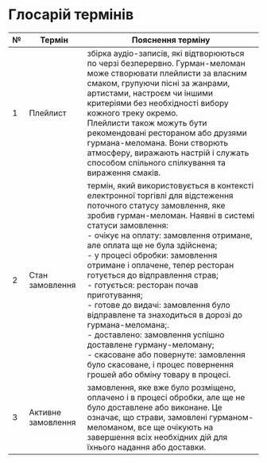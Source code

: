 # Глосарій термінів
| № | Термін | Пояснення терміну |
| --- | --- | --- |
| 1 | Плейлист| збірка аудіо-записів, які відтворюються по черзі безперервно. Гурман-меломан може створювати плейлисти за власним смаком, групуючи пісні за жанрами, артистами, настроєм чи іншими критеріями без необхідності вибору кожного треку окремо. <br> Плейлисти також можуть бути рекомендовані рестораном або друзями гурмана-меломана. Вони створють атмосферу, виражають настрій і служать способом спільного спілкування та вираження смаків. |
| 2 | Стан замовлення | термін, який використовується в контексті електронної торгівлі для відстеження поточного статусу замовлення, яке зробив гурман-меломан. Наявні в системі статуси замовлення: <br> - очікує на оплату: замовлення отримане, але оплата ще не була здійснена; <br> - у процесі обробки: замовлення отримане і оплачене, тепер ресторан готується до відправлення страв; <br> - готується: ресторан почав приготування; <br> - готове до видачі: замовлення було відправлене та знаходиться в дорозі до гурмана-меломана;. <br> - доставлено: замовлення успішно доставлене гурману-меломану; <br> - скасоване або повернуте: замовлення було скасоване, і процес повернення грошей або обміну товару в процесі. |
| 3 | Активне замовлення | замовлення, яке вже було розміщено, оплачено і в процесі обробки, але ще не було доставлене або виконане. Це означає, що страви, замовлені гурманом-меломаном, все ще очікують на завершення всіх необхідних дій для їхнього надання або доставки. |
